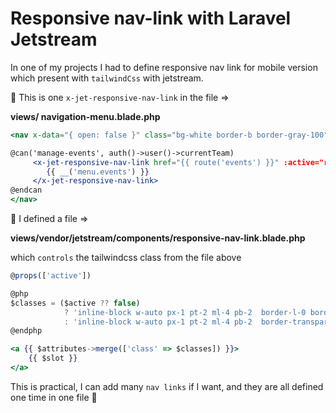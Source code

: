 # Responsive nav-link with Laravel Jetstream

In one of my projects I had to define responsive nav link for mobile version which present with `tailwindCss` with jetstream.

🍒 This is one `x-jet-responsive-nav-link` in the file =>

**views/ navigation-menu.blade.php**

```jsx
<nav x-data="{ open: false }" class="bg-white border-b border-gray-100">

@can('manage-events', auth()->user()->currentTeam)
     <x-jet-responsive-nav-link href="{{ route('events') }}" :active="request()->routeIs('events')" >
        {{ __('menu.events') }}
     </x-jet-responsive-nav-link>
@endcan
</nav>

```

🍒 I defined a file =>

**views/vendor/jetstream/components/responsive-nav-link.blade.php**

which `controls` the tailwindcss class from the file above

```jsx
@props(['active'])

@php
$classes = ($active ?? false)
            ? 'inline-block w-auto px-1 pt-2 ml-4 pb-2  border-l-0 border-b-2 border-indigo-400 focus:border-indigo-700 text-base font-medium leading-5 text-gray-900 focus:outline-none transition duration-150 ease-in-out'
            : 'inline-block w-auto px-1 pt-2 ml-4 pb-2  border-transparent text-base font-medium leading-5 text-gray-500 hover:text-gray-700 border-b-2 hover:border-gray-300 focus:outline-none focus:text-gray-700 focus:border-gray-300 transition duration-150 ease-in-out';
@endphp

<a {{ $attributes->merge(['class' => $classes]) }}>
    {{ $slot }}
</a>
```

This is practical, I can add many `nav links` if I want, and they are all defined one time in one file 🤞
